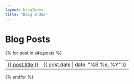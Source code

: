 ```yaml
---
layout: blogIndex
title: "Blog Index"
---
```


# Blog Posts

<div>
  {% for post in site.posts %}
    <table class="table table-hover">
    <tr>
      <td><a href="{{ post.url }}">{{ post.title }}</a></td>
      <td class="col-md-3" style="text-align: right;">{{ post.date | date: "%B %e, %Y" }}</td>
    </tr>
    </table> 
  {% endfor %}
</div>

